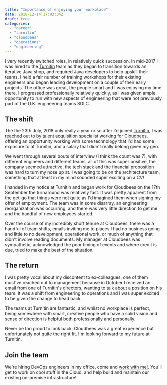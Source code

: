 ```yaml
---
title: "Importance of enjoying your workplace"
date: 2018-12-14T17:03:34Z
draft: true
categories:
  - "career"
  - "turnitin"
  - "cloudbees"
  - "operations"
  - "engineering"
---
```


I very recently switched roles, in relatively quick succession. In mid-2017 I was hired to the [Turnitin](www.turnitin.com) team as they began to transition towards an iterative Java shop, and required Java developers to help upskill their teams. I held a fair number of training workshops for their existing engineers and began leading development on a couple of their early projects. The office was great, the people smart and I was enjoying my time there. I progressed professionally relatively quickly, as I was given ample opportunity to run with new aspects of engineering that were not previously part of the U.K. engineering teams SDLC.

The shift
---------

The the 23th July, 2018 only really a year or so after I'd joined [Turnitin](www.turnitin.com), I was reached out to by talent acquisition specialist working for [Cloudbees](www.turnitin.com), offering an opportunity working with some technology that I'd had some exposure to at Turnitin, and a salary that didn't really belong given my geo. 

We went through several bouts of interview (I think the count was 7), with different engineers and different teams, all of this was super positive, the company seemed attractive, the tech stack and the financial proposition was hard to turn my nose up at. I was going to be on the architecture team, something that at least in my mind sounded super exciting on a CV!

I handed in my notice at Turnitin and began work for Cloudbees on the 17th September the turnaround was relatively fast. It was pretty apparent from the get-go that things were not quite as I'd imagined them when signing my offer of employment. The team was in some disarray, an engineering reorganization was occurring, and there was very little  direction to get me and the handful of new employees started.

Over the course of my incredibly short tenure at Cloudbees, there was a handful of team shifts, emails inviting me to places I had no business going and little to no development, operational work, or much of anything that didn't involve reading documents. My manager at Cloudbees was sympathetic, acknowledged the poor timing of events and where credit is due, tried to make the best of the situation.

The return
---------

I was pretty vocal about my discontent to ex-colleagues, one of them must've reached out to management because in October I received an email from one of Turnitin's directors, wanting to talk about a position on his team. It was a shift from engineering to operations and I was super excited to be given the change to head back.

The teams at Turnitin are fantastic, and whilst no workplace is perfect, being somewhere with smart, creative people who have a solid vision and sense of direction is helpful both professionally and personally. 

Never be too proud to look back, Cloudbees was a great experience but unfortunately not quite the right fit. I'm looking forward to my future at Turnitin.

Join the team
---------

We're hiring DevOps engineers in my office, come and [work with me!](https://www.smartrecruiters.com/TurnitinLLC/743999681876604-devops-engineer). You'll get to work on cool stuff in the Cloud, and help build and maintain our existing on-premise infrastructure!
